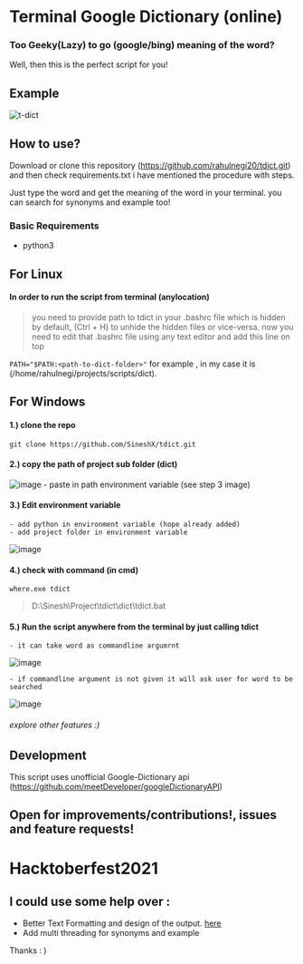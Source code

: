 # Terminal Google Dictionary (online)

### Too Geeky(Lazy) to go (google/bing) meaning of the word?

Well, then this is the perfect script for you!

## Example

![t-dict](https://user-images.githubusercontent.com/36270407/128837743-5c76d4fd-a3eb-4cc4-95ab-6f7dab7c2415.png)

## How to use?

Download or clone this repository (https://github.com/rahulnegi20/tdict.git)
and then check requirements.txt i have mentioned the procedure with steps.

Just type the word and get the meaning of the word in your terminal.
you can search for synonyms and example too!

### Basic Requirements

* python3

## For Linux

#### In order to run the script from terminal (anylocation)

> you need to provide path to tdict in your .bashrc file which is hidden by default, (Ctrl + H) to unhide the hidden files or vice-versa. now you need to edit that .bashrc file using any text editor and add this line on top

`PATH="$PATH:<path-to-dict-folder>"`
for example , in my case it is <br>
(/home/rahulnegi/projects/scripts/dict).


## For Windows

#### 1.) clone the repo
``` git clone https://github.com/SineshX/tdict.git ```

#### 2.) copy the path of project sub folder (dict)

![image](https://user-images.githubusercontent.com/48027382/136045502-7865539d-9543-4457-adb2-b3de76a1517c.png)
    - paste in path environment variable (see step 3 image)

#### 3.) Edit environment variable

    - add python in environment variable (hope already added)
    - add project folder in environment variable
![image](https://user-images.githubusercontent.com/48027382/136043016-6d7c4e01-d1df-4b2e-8c62-cad3f16e3215.png)

#### 4.) check with command  (in cmd)
``` where.exe tdict ```
> D:\Sinesh\Project\tdict\dict\tdict.bat

#### 5.) Run the script anywhere from the terminal by just calling tdict

    - it can take word as commandline argumrnt 
![image](https://user-images.githubusercontent.com/48027382/136046030-b3c71b00-00be-4a26-80db-538a4db97502.png)

    - if commandline argument is not given it will ask user for word to be searched 
![image](https://user-images.githubusercontent.com/48027382/136046407-1aec9c88-82d7-49ca-a801-868363f1c0b7.png)

###### explore other features :)




## Development

This script uses unofficial Google-Dictionary api (https://github.com/meetDeveloper/googleDictionaryAPI)

## Open for improvements/contributions!, issues and feature requests!

# Hacktoberfest2021

## I could use some help over :

- Better Text Formatting and design of the output. [here](https://github.com/rahulnegi20/tdict/issues/1)
- Add multi threading for synonyms and example 

Thanks : )
